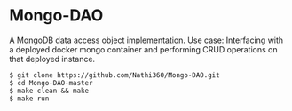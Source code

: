 # Mongo-DAO

A MongoDB data access object implementation. Use case: Interfacing with a deployed docker mongo container and performing CRUD operations on that deployed instance.

```
$ git clone https://github.com/Nathi360/Mongo-DAO.git
$ cd Mongo-DAO-master
$ make clean && make
$ make run
```
